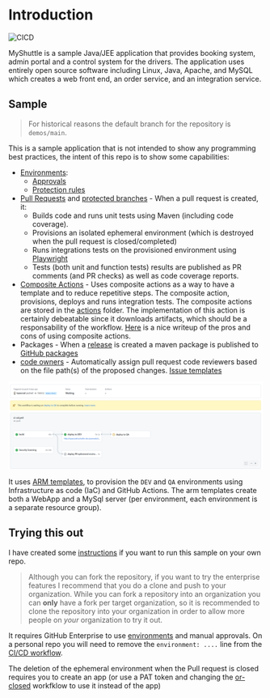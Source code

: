 # Introduction

![CICD](https://github.com/tspascoal-demo2/MyShuttle/workflows/CICD/badge.svg)

MyShuttle is a sample Java/JEE application that provides booking system, admin portal and a control system for the drivers. The application uses entirely open source software including Linux, Java, Apache, and MySQL which creates a web front end, an order service, and an integration service.

## Sample

> For historical reasons the default branch for the repository is `demos/main`.

This is a sample application that is not intended to show any programming best practices, the intent of this repo is to show some capabilities:

- [Environments](https://docs.github.com/en/actions/deployment/environments):
  - [Approvals](https://docs.github.com/en/actions/managing-workflow-runs/reviewing-deployments)
  - [Protection rules](https://docs.github.com/en/actions/deployment/environments#environment-protection-rules)
- [Pull Requests](https://docs.github.com/en/github/collaborating-with-pull-requests/proposing-changes-to-your-work-with-pull-requests/about-pull-requests) and [protected branches](https://docs.github.com/en/repositories/configuring-branches-and-merges-in-your-repository/defining-the-mergeability-of-pull-requests/about-protected-branches#require-status-checks-before-merging) - When a pull request is created, it:
  - Builds code and runs unit tests using Maven (including code coverage).
  - Provisions an isolated ephemeral environment (which is destroyed when the pull request is closed/completed)
  - Runs integrations tests on the provisioned environment using [Playwright](https://playwright.dev/)
  - Tests (both unit and function tests) results are published as PR comments (and PR checks) as well as code coverage reports.
- [Composite Actions](https://docs.github.com/en/actions/creating-actions/creating-a-composite-action) - Uses composite actions as a way to have a template and to reduce repetitive steps. The composite action, provisions, deploys and runs integration tests. The composite actions are stored in the [actions](actions) folder. The implementation of this action is certainly debeatable since it downloads artifacts, which should be a responsability of the workflow. [Here](https://colinsalmcorner.com/github-composite-actions) is a nice writeup of the pros and cons of using composite actions. 
- Packages - When a [release](https://docs.github.com/en/repositories/releasing-projects-on-github/about-releases) is created a maven package is published to [GitHub packages](https://github.com/features/packages)
- [code owners](https://docs.github.com/en/repositories/managing-your-repositorys-settings-and-features/customizing-your-repository/about-code-owners) - Automatically assign pull request code reviewers  based on the file path(s) of the proposed changes.
[Issue templates](https://docs.github.com/en/communities/using-templates-to-encourage-useful-issues-and-pull-requests/configuring-issue-templates-for-your-repository)

![CI/CD Workflow](docs/ci-cd-workflow.png)

It uses [ARM templates](), to provision the `DEV` and `QA` environments using Infrastructure as code (IaC) and GitHub Actions. The arm templates create both a WebApp and a MySql server (per environment, each environment is a separate resource group).

## Trying this out

I have created some [instructions](docs/configuring.md) if you want to run this sample  on your own repo.

> Although you can fork the repository, if you want to try the enterprise features I recommend that you do a clone and push to your organization. While you can fork a repository into an organization you can **only** have a fork per target organization, so it is recommended to clone the repository into your organization in order to allow more people on _your_ organization to try it out.

It requires GitHub Enterprise to use [environments](https://docs.github.com/en/actions/deployment/environments) and manual approvals. On a personal repo you will need to remove the `environment: ....` line from the [CI/CD workflow](.github/workflows/ci-cd.yml).

The deletion of the ephemeral environment when the Pull request is closed requires you to create an app (or use a PAT token and changing the [or-closed](.github/workflows/pr-closed.yml) workfklow to use it instead of the app)

